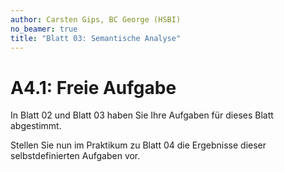 ```yaml
---
author: Carsten Gips, BC George (HSBI)
no_beamer: true
title: "Blatt 03: Semantische Analyse"
---
```


# A4.1: Freie Aufgabe

In Blatt 02 und Blatt 03 haben Sie Ihre Aufgaben für dieses Blatt abgestimmt.

Stellen Sie nun im Praktikum zu Blatt 04 die Ergebnisse dieser selbstdefinierten
Aufgaben vor.
